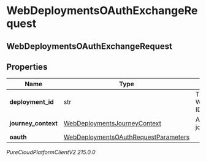 # WebDeploymentsOAuthExchangeRequest

## WebDeploymentsOAuthExchangeRequest

## Properties

|Name | Type | Description | Notes|
|------------ | ------------- | ------------- | -------------|
| **deployment_id** | str | The WebDeployment ID | |
| **journey_context** | [WebDeploymentsJourneyContext](WebDeploymentsJourneyContext) | A Customer journey context. | [optional] |
| **oauth** | [WebDeploymentsOAuthRequestParameters](WebDeploymentsOAuthRequestParameters) |  | [optional] |



_PureCloudPlatformClientV2 215.0.0_
